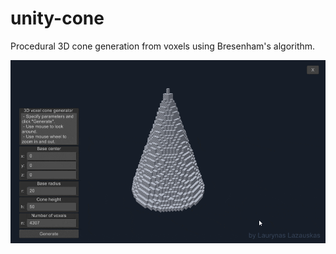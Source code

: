 # unity-cone
Procedural 3D cone generation from voxels using Bresenham's algorithm.

![](image/unity-cone-demo.gif)

